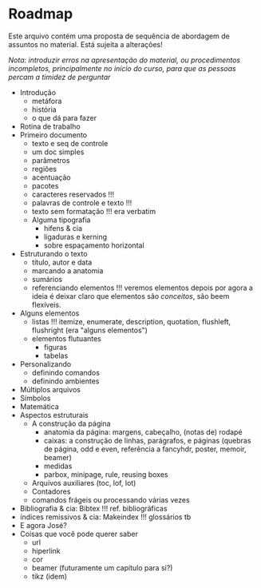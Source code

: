 Roadmap
=======

Este arquivo contém uma proposta de sequência de abordagem de assuntos
no material. Está sujeita a alterações!

*Nota*: _introduzir erros na apresentação do material, ou procedimentos
 incompletos, principalmente no início do curso, para que as pessoas
 percam a timidez de perguntar_

*   Introdução
    -   metáfora
    -   história
    -   o que dá para fazer
*   Rotina de trabalho
*   Primeiro documento
    -   texto e seq de controle
    -   um doc simples
    -   parâmetros
    -   regiões
    -   acentuação
    -   pacotes
    -   caracteres reservados !!!
    -   palavras de controle e texto !!!
    -   texto sem formatação !!! era verbatim
    -   Alguma tipografia
        *    hifens & cia
        *    ligaduras e kerning
        *    sobre espaçamento horizontal   
*    Estruturando o texto
     -   título, autor e data
     -   marcando a anatomia
     -   sumários
     -   referenciando elementos !!! veremos elementos depois por
  agora a ideia é deixar claro que elementos são _conceitos_, são
  beem flexíveis.
*    Alguns elementos
     -   listas !!! itemize, enumerate, description, quotation,
         flushleft, flushright (era "alguns elementos")
     -   elementos flutuantes
         -   figuras
         -   tabelas
*    Personalizando
     -   definindo comandos
     -   definindo ambientes
*    Múltiplos arquivos
*    Símbolos
*    Matemática
*    Aspectos estruturais
     -   A construção da página
         -   anatomia da página: margens, cabeçalho, (notas de) rodapé
         -   caixas: a construção de linhas, parágrafos, e páginas
           (quebras de página, odd e even, referência a fancyhdr,
           poster, memoir, beamer) 
         -   medidas
         -   parbox, minipage, rule, reusing boxes
     -   Arquivos auxiliares (toc, lof, lot)
     -   Contadores
     -   comandos frágeis ou processando várias vezes
*    Bibliografia & cia: Bibtex !!! ref. bibliográficas
*    índices remissivos & cia: Makeindex !!! glossários tb
*    E agora José?
*    Coisas que você pode querer saber
     -   url
     -   hiperlink
     -   cor
     -   beamer (futuramente um capítulo para si?)
     -   tikz (idem)
